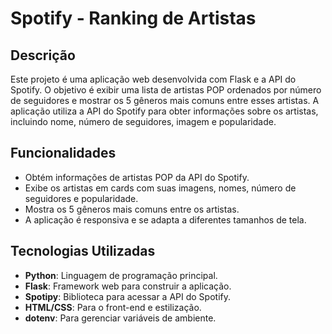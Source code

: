# Spotify - Ranking de Artistas

## Descrição

Este projeto é uma aplicação web desenvolvida com Flask e a API do Spotify. O objetivo é exibir uma lista de artistas POP ordenados por número de seguidores e mostrar os 5 gêneros mais comuns entre esses artistas. A aplicação utiliza a API do Spotify para obter informações sobre os artistas, incluindo nome, número de seguidores, imagem e popularidade.

## Funcionalidades

- Obtém informações de artistas POP da API do Spotify.
- Exibe os artistas em cards com suas imagens, nomes, número de seguidores e popularidade.
- Mostra os 5 gêneros mais comuns entre os artistas.
- A aplicação é responsiva e se adapta a diferentes tamanhos de tela.

## Tecnologias Utilizadas

- **Python**: Linguagem de programação principal.
- **Flask**: Framework web para construir a aplicação.
- **Spotipy**: Biblioteca para acessar a API do Spotify.
- **HTML/CSS**: Para o front-end e estilização.
- **dotenv**: Para gerenciar variáveis de ambiente.

